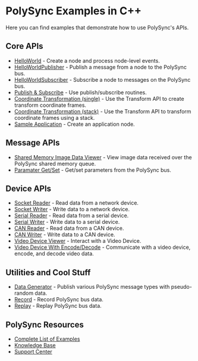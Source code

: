 # PolySync Examples in C++

Here you can find examples that demonstrate how to use PolySync's APIs.

## Core APIs

- [HelloWorld](https://github.com/PolySync/PolySync-CPP-Examples/tree/master/HelloWorld) - Create a node and process node-level events.
- [HelloWorldPublisher](https://github.com/PolySync/PolySync-CPP-Examples/tree/master/HelloWorldPublisher) - Publish a message from a node to the PolySync bus.
- [HelloWorldSubscriber](https://github.com/PolySync/PolySync-CPP-Examples/tree/master/HelloWorldSubscriber) - Subscribe a node to messages on the PolySync bus.
- [Publish & Subscribe](https://github.com/PolySync/PolySync-CPP-Examples/tree/master/PublishSubscribe) - Use publish/subscribe routines.
- [Coordinate Transformation (single)](https://github.com/PolySync/PolySync-CPP-Examples/tree/master/SingleTransform) - Use the Transform API to create transform coordinate frames.
- [Coordinate Transformation (stack)](https://github.com/PolySync/PolySync-CPP-Examples/tree/master/TransformStack) - Use the Transform API to transform coordinate frames using a stack.
- [Sample Application](https://github.com/PolySync/PolySync-CPP-Examples/tree/master/SampleApplication) - Create an application node.

## Message APIs

- [Shared Memory Image Data Viewer](https://github.com/PolySync/PolySync-CPP-Examples/tree/master/SharedMemoryImageDataViewer) - View image data received over the PolySync shared memory queue.
- [Paramater Get/Set](https://github.com/PolySync/PolySync-CPP-Examples/tree/master/ParameterGetSet) - Get/set parameters from the PolySync bus.
 
## Device APIs

- [Socket Reader](https://github.com/PolySync/PolySync-CPP-Examples/tree/master/SocketReader) - Read data from a network device. 
- [Socket Writer](https://github.com/PolySync/PolySync-CPP-Examples/tree/master/SocketWriter) - Write data to a network device.
- [Serial Reader](https://github.com/PolySync/PolySync-CPP-Examples/tree/master/SerialReader) - Read data from a serial device. 
- [Serial Writer](https://github.com/PolySync/PolySync-CPP-Examples/tree/master/SerialWriter) - Write data to a serial device.
- [CAN Reader](https://github.com/PolySync/PolySync-CPP-Examples/tree/master/CANReader) - Read data from a CAN device. 
- [CAN Writer](https://github.com/PolySync/PolySync-CPP-Examples/tree/master/CANWriter) - Write data to a CAN device.
- [Video Device Viewer](https://github.com/PolySync/PolySync-CPP-Examples/tree/master/VideoDeviceViewer) - Interact with a Video Device.
- [Video Device With Encode/Decode](https://github.com/PolySync/PolySync-CPP-Examples/tree/master/VideoEncodeDecode) - Communicate with a video device, encode, and decode video data.

## Utilities and Cool Stuff

- [Data Generator](https://github.com/PolySync/PolySync-CPP-Examples/tree/master/DataGenerator) - Publish various PolySync message types with pseudo-random data.
- [Record](https://github.com/PolySync/PolySync-CPP-Examples/tree/master/Record) - Record PolySync bus data.
- [Replay](https://github.com/PolySync/PolySync-CPP-Examples/tree/master/Replay) - Replay PolySync bus data.


## PolySync Resources
- [Complete List of Examples](https://support.harbrick.com/hc/en-us/articles/216961138)
- [Knowledge Base](https://support.harbrick.com/hc/en-us)
- [Support Center](https://support.harbrick.com/)


